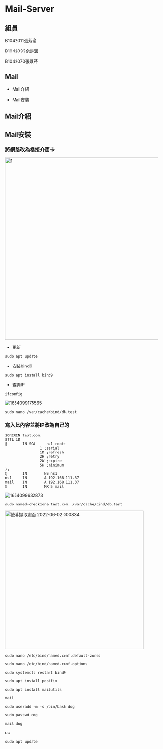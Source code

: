 # Mail-Server
## 組員
B1042011張芳瑜

B1042033余詩涵

B1042070張瑀芹
## Mail
* Mail介紹

* Mail安裝
## Mail介紹
## Mail安裝
### 將網路改為橋接介面卡
<img width="599" alt="1" src="https://user-images.githubusercontent.com/106367137/171447823-a085575b-1536-4cb3-83e4-b41d7b848e63.png">

- 更新
```shell
sudo apt update
```
- 安裝bind9
```shell
sudo apt install bind9
```
- 查詢IP
```shell
ifconfig
```
![1654099175565](https://user-images.githubusercontent.com/106367137/171448631-18a143ca-dcf1-4ee9-84c4-ae46426c7903.jpg)

```shell
sudo nano /var/cache/bind/db.test
```
### 寫入此內容並將IP改為自己的
```properties
$ORIGIN test.com.
$TTL 1D
@       IN SOA     ns1 root(
                1 ;serial
                1D ;refresh
                2H ;retry
                2W ;expire
                5H ;minimum
);
@       IN        NS ns1
ns1     IN        A 192.168.111.37
mail    IN        A 192.168.111.37
@       IN        MX 5 mail
```
![1654099632873](https://user-images.githubusercontent.com/106367137/171449858-94a4d3f5-654f-4a63-b630-1618aec8377e.jpg)

```shell
sudo named-checkzone test.com. /var/cache/bind/db.test
```
<img width="456" alt="螢幕擷取畫面 2022-06-02 000834" src="https://user-images.githubusercontent.com/106367137/171450098-74f158a8-4d22-433c-ad61-bb5912ffb3e6.png">

```shell
sudo nano /etc/bind/named.conf.default-zones
```

```shell
sudo nano /etc/bind/named.conf.options
```

```shell
sudo systemctl restart bind9
```


```shell
sudo apt install postfix
```

```shell
sudo apt install mailutils
```

```shell
mail
```

```shell
sudo useradd -m -s /bin/bash dog
```

```shell
sudo passwd dog
```

```shell
mail dog
```
cc

```shell
sudo apt update
```
